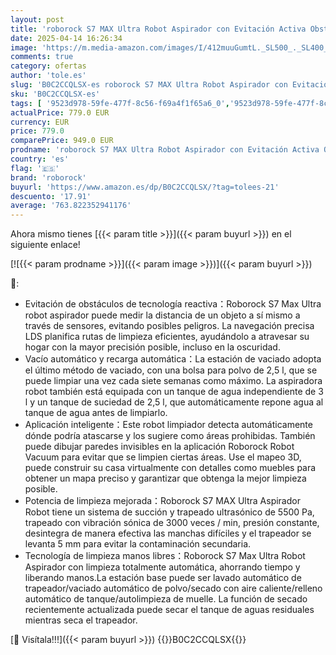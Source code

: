 ```yaml
---
layout: post
title: 'roborock S7 MAX Ultra Robot Aspirador con Evitación Activa Obstáculos 5500 Pa Robot Aspirador y Fregasuelos Vaciado Automático/Lavado Automático/Secado Automático/Relleno Automático'
date: 2025-04-14 16:26:34
image: 'https://m.media-amazon.com/images/I/412muuGumtL._SL500_._SL400_.jpg'
comments: true
category: ofertas
author: 'tole.es'
slug: 'B0C2CCQLSX-es roborock S7 MAX Ultra Robot Aspirador con Evitación Activa...'
sku: 'B0C2CCQLSX-es'
tags: [ '9523d978-59fe-477f-8c56-f69a4f1f65a6_0','9523d978-59fe-477f-8c56-f69a4f1f65a6_3301','9523d978-59fe-477f-8c56-f69a4f1f65a6_5601','9523d978-59fe-477f-8c56-f69a4f1f65a6_6201','9523d978-59fe-477f-8c56-f69a4f1f65a6_6801','9523d978-59fe-477f-8c56-f69a4f1f65a6_701','9523d978-59fe-477f-8c56-f69a4f1f65a6_9101','Arborist Merchandising Root','Aspiración, limpieza y cuidado de suelo y ventanas','Aspiradoras','CML-Kitchen','Hogar y cocina','Kitchen All','Los favoritos de nuestros clientes Social: Hogar y cocina','Los favoritos de nuestros clientes Social: Hogar y cocina líneas duras','Los favoritos de nuestros clientes: Hogar y cocina','New Arrivals Social: Home and Kitchen','Robots aspiradores','Self Service','Special Features Stores','Top Brands Kitchen Cleaning','Top Brands Kitchen Selection','roborock','top brands_home_and_kitchen','🇪🇸', ]
actualPrice: 779.0 EUR
currency: EUR
price: 779.0
comparePrice: 949.0 EUR
prodname: 'roborock S7 MAX Ultra Robot Aspirador con Evitación Activa Obstáculos 5500 Pa Robot Aspirador y Fregasuelos Vaciado Automático/Lavado Automático/Secado Automático/Relleno Automático'
country: 'es'
flag: '🇪🇸'
brand: 'roborock'
buyurl: 'https://www.amazon.es/dp/B0C2CCQLSX/?tag=tolees-21'
descuento: '17.91'
average: '763.822352941176'
---
```


Ahora mismo tienes [{{< param title >}}]({{< param buyurl >}}) en el siguiente enlace!

[![{{< param prodname >}}]({{< param image >}})]({{< param buyurl >}})

🔎:

- Evitación de obstáculos de tecnología reactiva：Roborock S7 Max Ultra robot aspirador puede medir la distancia de un objeto a sí mismo a través de sensores, evitando posibles peligros. La navegación precisa LDS planifica rutas de limpieza eficientes, ayudándolo a atravesar su hogar con la mayor precisión posible, incluso en la oscuridad.
- Vacío automático y recarga automática：La estación de vaciado adopta el último método de vaciado, con una bolsa para polvo de 2,5 l, que se puede limpiar una vez cada siete semanas como máximo. La aspiradora robot también está equipada con un tanque de agua independiente de 3 l y un tanque de suciedad de 2,5 l, que automáticamente repone agua al tanque de agua antes de limpiarlo.
- Aplicación inteligente：Este robot limpiador detecta automáticamente dónde podría atascarse y los sugiere como áreas prohibidas. También puede dibujar paredes invisibles en la aplicación Roborock Robot Vacuum para evitar que se limpien ciertas áreas. Use el mapeo 3D, puede construir su casa virtualmente con detalles como muebles para obtener un mapa preciso y garantizar que obtenga la mejor limpieza posible.
- Potencia de limpieza mejorada：Roborock S7 MAX Ultra Aspirador Robot tiene un sistema de succión y trapeado ultrasónico de 5500 Pa, trapeado con vibración sónica de 3000 veces / min, presión constante, desintegra de manera efectiva las manchas difíciles y el trapeador se levanta 5 mm para evitar la contaminación secundaria.
- Tecnología de limpieza manos libres：Roborock S7 Max Ultra Robot Aspirador con limpieza totalmente automática, ahorrando tiempo y liberando manos.La estación base puede ser lavado automático de trapeador/vaciado automático de polvo/secado con aire caliente/relleno automático de tanque/autolimpieza de muelle. La función de secado recientemente actualizada puede secar el tanque de aguas residuales mientras seca el trapeador.

[🛒 Visítala!!!]({{< param buyurl >}})
{{<world>}}B0C2CCQLSX{{</world>}}
